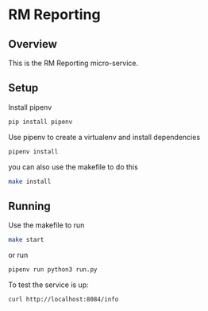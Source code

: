 # RM Reporting

## Overview
This is the RM Reporting micro-service.

## Setup

Install pipenv
```bash
pip install pipenv
```

Use pipenv to create a virtualenv and install dependencies
```bash
pipenv install
```
you can also use the makefile to do this
```bash
make install
```

## Running

Use the makefile to run
```bash
make start
```

or run
```bash
pipenv run python3 run.py
```


To test the service is up:

```
curl http://localhost:8084/info
```

